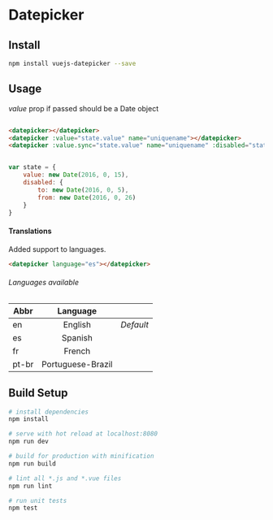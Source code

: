 # Datepicker

## Install

``` bash
npm install vuejs-datepicker --save
```

## Usage

*value* prop if passed should be a Date object

``` html

<datepicker></datepicker>
<datepicker :value="state.value" name="uniquename"></datepicker>
<datepicker :value.sync="state.value" name="uniquename" :disabled="state.disabled"></datepicker>
```

``` javascript

var state = {
    value: new Date(2016, 0, 15),
    disabled: {
        to: new Date(2016, 0, 5),
        from: new Date(2016, 0, 26)    
    }
}

```


#### Translations
Added support to languages.

``` html
<datepicker language="es"></datepicker>
```
###### Languages available
| Abbr        | Language         |          |
| ----------- |:----------------:|---------:|
| en          | English          | *Default*| 
| es          | Spanish          |          |
| fr          | French           |          |
| pt-br       | Portuguese-Brazil|          |

## Build Setup

``` bash
# install dependencies
npm install

# serve with hot reload at localhost:8080
npm run dev

# build for production with minification
npm run build

# lint all *.js and *.vue files
npm run lint

# run unit tests
npm test
```
